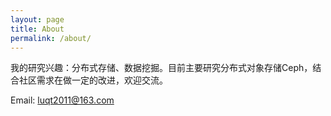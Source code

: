 ```yaml
---
layout: page
title: About
permalink: /about/
---
```


我的研究兴趣：分布式存储、数据挖掘。目前主要研究分布式对象存储Ceph，结合社区需求在做一定的改进，欢迎交流。

Email: luqt2011@163.com
